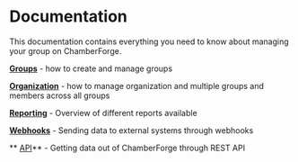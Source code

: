 # Documentation

This documentation contains everything you need to know about managing your group on ChamberForge.  

**[Groups](group.md)** - how to create and manage groups

**[Organization](organization.md)** - how to manage organization and multiple groups and members across all groups

**[Reporting](reporting.md)** - Overview of different reports available

**[Webhooks](webhooks.md)** - Sending data to external systems through webhooks

** [API](api.md)** - Getting data out of ChamberForge through REST API



